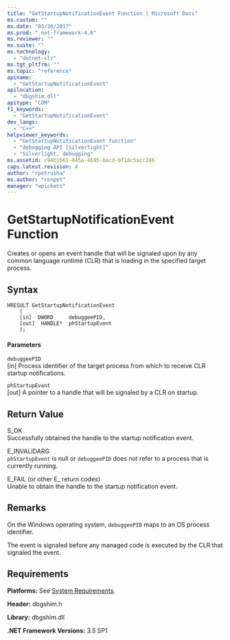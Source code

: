 ```yaml
---
title: "GetStartupNotificationEvent Function | Microsoft Docs"
ms.custom: ""
ms.date: "03/30/2017"
ms.prod: ".net-framework-4.6"
ms.reviewer: ""
ms.suite: ""
ms.technology: 
  - "dotnet-clr"
ms.tgt_pltfrm: ""
ms.topic: "reference"
apiname: 
  - "GetStartupNotificationEvent"
apilocation: 
  - "dbgshim.dll"
apitype: "COM"
f1_keywords: 
  - "GetStartupNotificationEvent"
dev_langs: 
  - "C++"
helpviewer_keywords: 
  - "GetStartupNotificationEvent function"
  - "debugging API [Silverlight]"
  - "Silverlight, debugging"
ms.assetid: c94b1b61-045a-4695-bacd-0f18c5acc246
caps.latest.revision: 4
author: "rpetrusha"
ms.author: "ronpet"
manager: "wpickett"
---
```

# GetStartupNotificationEvent Function
Creates or opens an event handle that will be signaled upon by any common language runtime (CLR) that is loading in the specified target process.  
  
## Syntax  
  
```  
HRESULT GetStartupNotificationEvent  
    (  
    [in]  DWORD     debuggeePID,  
    [out]  HANDLE*  phStartupEvent  
    );  
```  
  
#### Parameters  
 `debuggeePID`  
 [in] Process identifier of the target process from which to receive CLR startup notifications.  
  
 `phStartupEvent`  
 [out] A pointer to a handle that will be signaled by a CLR on startup.  
  
## Return Value  
 S_OK  
 Successfully obtained the handle to the startup notification event.  
  
 E_INVALIDARG  
 `phStartupEvent` is null or `debuggeePID` does not refer to a process that is currently running.  
  
 E_FAIL (or other E_ return codes)  
 Unable to obtain the handle to the startup notification event.  
  
## Remarks  
 On the Windows operating system, `debuggeePID` maps to an OS process identifier.  
  
 The event is signaled before any managed code is executed by the CLR that signaled the event.  
  
## Requirements  
 **Platforms:** See [System Requirements](../../../../docs/framework/getting-started/system-requirements.md).  
  
 **Header:** dbgshim.h  
  
 **Library:** dbgshim.dll  
  
 **.NET Framework Versions:** 3.5 SP1